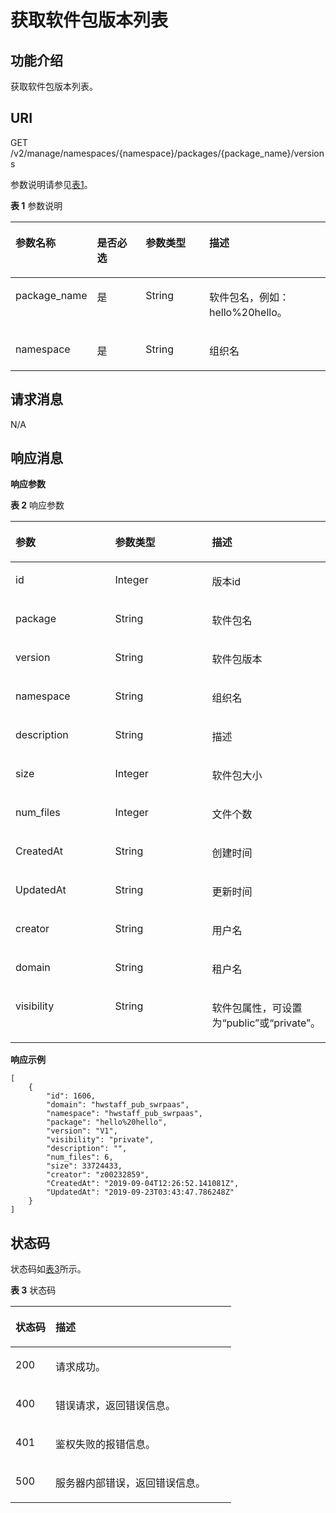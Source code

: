 # 获取软件包版本列表<a name="ops_02_0046"></a>

## 功能介绍<a name="section45197923116"></a>

获取软件包版本列表。

## URI<a name="section1651917914319"></a>

GET /v2/manage/namespaces/\{namespace\}/packages/\{package\_name\}/versions

参数说明请参见[表1](#table1252015913116)。

**表 1**  参数说明

<a name="table1252015913116"></a>
<table><thead align="left"><tr id="row19412201019313"><th class="cellrowborder" valign="top" width="22.28%" id="mcps1.2.5.1.1"><p id="p1741210107317"><a name="p1741210107317"></a><a name="p1741210107317"></a>参数名称</p>
</th>
<th class="cellrowborder" valign="top" width="16.57%" id="mcps1.2.5.1.2"><p id="p1841221017315"><a name="p1841221017315"></a><a name="p1841221017315"></a>是否必选</p>
</th>
<th class="cellrowborder" valign="top" width="21.279999999999998%" id="mcps1.2.5.1.3"><p id="p91812012154918"><a name="p91812012154918"></a><a name="p91812012154918"></a>参数类型</p>
</th>
<th class="cellrowborder" valign="top" width="39.87%" id="mcps1.2.5.1.4"><p id="p2041217104315"><a name="p2041217104315"></a><a name="p2041217104315"></a>描述</p>
</th>
</tr>
</thead>
<tbody><tr id="row541217106314"><td class="cellrowborder" valign="top" width="22.28%" headers="mcps1.2.5.1.1 "><p id="p1041201013312"><a name="p1041201013312"></a><a name="p1041201013312"></a>package_name</p>
</td>
<td class="cellrowborder" valign="top" width="16.57%" headers="mcps1.2.5.1.2 "><p id="p164121510163119"><a name="p164121510163119"></a><a name="p164121510163119"></a>是</p>
</td>
<td class="cellrowborder" valign="top" width="21.279999999999998%" headers="mcps1.2.5.1.3 "><p id="p5798161404312"><a name="p5798161404312"></a><a name="p5798161404312"></a><span>String</span></p>
</td>
<td class="cellrowborder" valign="top" width="39.87%" headers="mcps1.2.5.1.4 "><p id="p11412181014318"><a name="p11412181014318"></a><a name="p11412181014318"></a>软件包名，例如：hello%20hello。</p>
</td>
</tr>
<tr id="row741291015316"><td class="cellrowborder" valign="top" width="22.28%" headers="mcps1.2.5.1.1 "><p id="p11412110173118"><a name="p11412110173118"></a><a name="p11412110173118"></a>namespace</p>
</td>
<td class="cellrowborder" valign="top" width="16.57%" headers="mcps1.2.5.1.2 "><p id="p1441281023115"><a name="p1441281023115"></a><a name="p1441281023115"></a>是</p>
</td>
<td class="cellrowborder" valign="top" width="21.279999999999998%" headers="mcps1.2.5.1.3 "><p id="p124673439496"><a name="p124673439496"></a><a name="p124673439496"></a><span>String</span></p>
</td>
<td class="cellrowborder" valign="top" width="39.87%" headers="mcps1.2.5.1.4 "><p id="p164123103317"><a name="p164123103317"></a><a name="p164123103317"></a>组织名</p>
</td>
</tr>
</tbody>
</table>

## 请求消息<a name="section15530293314"></a>

N/A

## 响应消息<a name="section853859123110"></a>

**响应参数**

**表 2**  响应参数

<a name="table1154114933119"></a>
<table><thead align="left"><tr id="row041841023111"><th class="cellrowborder" valign="top" width="33.33333333333333%" id="mcps1.2.4.1.1"><p id="p10418191023115"><a name="p10418191023115"></a><a name="p10418191023115"></a>参数</p>
</th>
<th class="cellrowborder" valign="top" width="33.33333333333333%" id="mcps1.2.4.1.2"><p id="p1841812101311"><a name="p1841812101311"></a><a name="p1841812101311"></a>参数类型</p>
</th>
<th class="cellrowborder" valign="top" width="33.33333333333333%" id="mcps1.2.4.1.3"><p id="p1641821023117"><a name="p1641821023117"></a><a name="p1641821023117"></a>描述</p>
</th>
</tr>
</thead>
<tbody><tr id="row1679417572159"><td class="cellrowborder" valign="top" width="33.33333333333333%" headers="mcps1.2.4.1.1 "><p id="p379435714153"><a name="p379435714153"></a><a name="p379435714153"></a>id</p>
</td>
<td class="cellrowborder" valign="top" width="33.33333333333333%" headers="mcps1.2.4.1.2 "><p id="p17794125751518"><a name="p17794125751518"></a><a name="p17794125751518"></a>Integer</p>
</td>
<td class="cellrowborder" valign="top" width="33.33333333333333%" headers="mcps1.2.4.1.3 "><p id="p1579495714151"><a name="p1579495714151"></a><a name="p1579495714151"></a>版本id</p>
</td>
</tr>
<tr id="row1041871018317"><td class="cellrowborder" valign="top" width="33.33333333333333%" headers="mcps1.2.4.1.1 "><p id="p13418201019317"><a name="p13418201019317"></a><a name="p13418201019317"></a>package</p>
</td>
<td class="cellrowborder" valign="top" width="33.33333333333333%" headers="mcps1.2.4.1.2 "><p id="p341811023111"><a name="p341811023111"></a><a name="p341811023111"></a>String</p>
</td>
<td class="cellrowborder" valign="top" width="33.33333333333333%" headers="mcps1.2.4.1.3 "><p id="p20418181012315"><a name="p20418181012315"></a><a name="p20418181012315"></a>软件包名</p>
</td>
</tr>
<tr id="row164181810203119"><td class="cellrowborder" valign="top" width="33.33333333333333%" headers="mcps1.2.4.1.1 "><p id="p1541811109315"><a name="p1541811109315"></a><a name="p1541811109315"></a>version</p>
</td>
<td class="cellrowborder" valign="top" width="33.33333333333333%" headers="mcps1.2.4.1.2 "><p id="p1641851016319"><a name="p1641851016319"></a><a name="p1641851016319"></a>String</p>
</td>
<td class="cellrowborder" valign="top" width="33.33333333333333%" headers="mcps1.2.4.1.3 "><p id="p441861053114"><a name="p441861053114"></a><a name="p441861053114"></a>软件包版本</p>
</td>
</tr>
<tr id="row8418151010314"><td class="cellrowborder" valign="top" width="33.33333333333333%" headers="mcps1.2.4.1.1 "><p id="p141831012311"><a name="p141831012311"></a><a name="p141831012311"></a>namespace</p>
</td>
<td class="cellrowborder" valign="top" width="33.33333333333333%" headers="mcps1.2.4.1.2 "><p id="p164181910193111"><a name="p164181910193111"></a><a name="p164181910193111"></a>String</p>
</td>
<td class="cellrowborder" valign="top" width="33.33333333333333%" headers="mcps1.2.4.1.3 "><p id="p134189103316"><a name="p134189103316"></a><a name="p134189103316"></a>组织名</p>
</td>
</tr>
<tr id="row15418101015312"><td class="cellrowborder" valign="top" width="33.33333333333333%" headers="mcps1.2.4.1.1 "><p id="p174192010103110"><a name="p174192010103110"></a><a name="p174192010103110"></a>description</p>
</td>
<td class="cellrowborder" valign="top" width="33.33333333333333%" headers="mcps1.2.4.1.2 "><p id="p114191110163115"><a name="p114191110163115"></a><a name="p114191110163115"></a>String</p>
</td>
<td class="cellrowborder" valign="top" width="33.33333333333333%" headers="mcps1.2.4.1.3 "><p id="p154191910173120"><a name="p154191910173120"></a><a name="p154191910173120"></a>描述</p>
</td>
</tr>
<tr id="row14419131015316"><td class="cellrowborder" valign="top" width="33.33333333333333%" headers="mcps1.2.4.1.1 "><p id="p1141981019314"><a name="p1141981019314"></a><a name="p1141981019314"></a>size</p>
</td>
<td class="cellrowborder" valign="top" width="33.33333333333333%" headers="mcps1.2.4.1.2 "><p id="p124191110193114"><a name="p124191110193114"></a><a name="p124191110193114"></a>Integer</p>
</td>
<td class="cellrowborder" valign="top" width="33.33333333333333%" headers="mcps1.2.4.1.3 "><p id="p144196105319"><a name="p144196105319"></a><a name="p144196105319"></a>软件包大小</p>
</td>
</tr>
<tr id="row1941911053116"><td class="cellrowborder" valign="top" width="33.33333333333333%" headers="mcps1.2.4.1.1 "><p id="p4419101014315"><a name="p4419101014315"></a><a name="p4419101014315"></a>num_files</p>
</td>
<td class="cellrowborder" valign="top" width="33.33333333333333%" headers="mcps1.2.4.1.2 "><p id="p15419171073112"><a name="p15419171073112"></a><a name="p15419171073112"></a>Integer</p>
</td>
<td class="cellrowborder" valign="top" width="33.33333333333333%" headers="mcps1.2.4.1.3 "><p id="p1741931023115"><a name="p1741931023115"></a><a name="p1741931023115"></a>文件个数</p>
</td>
</tr>
<tr id="row1419910173112"><td class="cellrowborder" valign="top" width="33.33333333333333%" headers="mcps1.2.4.1.1 "><p id="p184199103318"><a name="p184199103318"></a><a name="p184199103318"></a>CreatedAt</p>
</td>
<td class="cellrowborder" valign="top" width="33.33333333333333%" headers="mcps1.2.4.1.2 "><p id="p54192010133114"><a name="p54192010133114"></a><a name="p54192010133114"></a>String</p>
</td>
<td class="cellrowborder" valign="top" width="33.33333333333333%" headers="mcps1.2.4.1.3 "><p id="p3419310183112"><a name="p3419310183112"></a><a name="p3419310183112"></a>创建时间</p>
</td>
</tr>
<tr id="row11420121083115"><td class="cellrowborder" valign="top" width="33.33333333333333%" headers="mcps1.2.4.1.1 "><p id="p84204102312"><a name="p84204102312"></a><a name="p84204102312"></a>UpdatedAt</p>
</td>
<td class="cellrowborder" valign="top" width="33.33333333333333%" headers="mcps1.2.4.1.2 "><p id="p2420161063116"><a name="p2420161063116"></a><a name="p2420161063116"></a>String</p>
</td>
<td class="cellrowborder" valign="top" width="33.33333333333333%" headers="mcps1.2.4.1.3 "><p id="p1442091019313"><a name="p1442091019313"></a><a name="p1442091019313"></a>更新时间</p>
</td>
</tr>
<tr id="row1773713813155"><td class="cellrowborder" valign="top" width="33.33333333333333%" headers="mcps1.2.4.1.1 "><p id="p9737108151515"><a name="p9737108151515"></a><a name="p9737108151515"></a>creator</p>
</td>
<td class="cellrowborder" valign="top" width="33.33333333333333%" headers="mcps1.2.4.1.2 "><p id="p157379818159"><a name="p157379818159"></a><a name="p157379818159"></a>String</p>
</td>
<td class="cellrowborder" valign="top" width="33.33333333333333%" headers="mcps1.2.4.1.3 "><p id="p1573748151517"><a name="p1573748151517"></a><a name="p1573748151517"></a>用户名</p>
</td>
</tr>
<tr id="row332111131514"><td class="cellrowborder" valign="top" width="33.33333333333333%" headers="mcps1.2.4.1.1 "><p id="p13213119156"><a name="p13213119156"></a><a name="p13213119156"></a>domain</p>
</td>
<td class="cellrowborder" valign="top" width="33.33333333333333%" headers="mcps1.2.4.1.2 "><p id="p6321611141514"><a name="p6321611141514"></a><a name="p6321611141514"></a>String</p>
</td>
<td class="cellrowborder" valign="top" width="33.33333333333333%" headers="mcps1.2.4.1.3 "><p id="p632511151515"><a name="p632511151515"></a><a name="p632511151515"></a>租户名</p>
</td>
</tr>
<tr id="row181671901781"><td class="cellrowborder" valign="top" width="33.33333333333333%" headers="mcps1.2.4.1.1 "><p id="p952418258617"><a name="p952418258617"></a><a name="p952418258617"></a>visibility</p>
</td>
<td class="cellrowborder" valign="top" width="33.33333333333333%" headers="mcps1.2.4.1.2 "><p id="p1352512519616"><a name="p1352512519616"></a><a name="p1352512519616"></a>String</p>
</td>
<td class="cellrowborder" valign="top" width="33.33333333333333%" headers="mcps1.2.4.1.3 "><p id="p5525925366"><a name="p5525925366"></a><a name="p5525925366"></a>软件包属性，可设置为“public”或“private”。</p>
</td>
</tr>
</tbody>
</table>

**响应示例**

```
[
    {
        "id": 1606,
        "domain": "hwstaff_pub_swrpaas",
        "namespace": "hwstaff_pub_swrpaas",
        "package": "hello%20hello",
        "version": "V1",
        "visibility": "private",
        "description": "",
        "num_files": 6,
        "size": 33724433,
        "creator": "z00232859",
        "CreatedAt": "2019-09-04T12:26:52.141081Z",
        "UpdatedAt": "2019-09-23T03:43:47.786248Z"
    }
]
```

## 状态码<a name="section4573149193119"></a>

状态码如[表3](#table657418983114)所示。

**表 3**  状态码

<a name="table657418983114"></a>
<table><thead align="left"><tr id="row5422201043119"><th class="cellrowborder" valign="top" width="18.14%" id="mcps1.2.3.1.1"><p id="p442212102315"><a name="p442212102315"></a><a name="p442212102315"></a>状态码</p>
</th>
<th class="cellrowborder" valign="top" width="81.86%" id="mcps1.2.3.1.2"><p id="p142211100310"><a name="p142211100310"></a><a name="p142211100310"></a>描述</p>
</th>
</tr>
</thead>
<tbody><tr id="row17422121063113"><td class="cellrowborder" valign="top" width="18.14%" headers="mcps1.2.3.1.1 "><p id="p542221033111"><a name="p542221033111"></a><a name="p542221033111"></a>200</p>
</td>
<td class="cellrowborder" valign="top" width="81.86%" headers="mcps1.2.3.1.2 "><p id="p114221510123114"><a name="p114221510123114"></a><a name="p114221510123114"></a>请求成功。</p>
</td>
</tr>
<tr id="row7422810193111"><td class="cellrowborder" valign="top" width="18.14%" headers="mcps1.2.3.1.1 "><p id="p7422141016316"><a name="p7422141016316"></a><a name="p7422141016316"></a>400</p>
</td>
<td class="cellrowborder" valign="top" width="81.86%" headers="mcps1.2.3.1.2 "><p id="p54224102318"><a name="p54224102318"></a><a name="p54224102318"></a>错误请求，返回错误信息。</p>
</td>
</tr>
<tr id="row0422161010311"><td class="cellrowborder" valign="top" width="18.14%" headers="mcps1.2.3.1.1 "><p id="p19422191012311"><a name="p19422191012311"></a><a name="p19422191012311"></a>401</p>
</td>
<td class="cellrowborder" valign="top" width="81.86%" headers="mcps1.2.3.1.2 "><p id="p242281063117"><a name="p242281063117"></a><a name="p242281063117"></a>鉴权失败的报错信息。</p>
</td>
</tr>
<tr id="row442201010314"><td class="cellrowborder" valign="top" width="18.14%" headers="mcps1.2.3.1.1 "><p id="p1042291010314"><a name="p1042291010314"></a><a name="p1042291010314"></a>500</p>
</td>
<td class="cellrowborder" valign="top" width="81.86%" headers="mcps1.2.3.1.2 "><p id="p154229103314"><a name="p154229103314"></a><a name="p154229103314"></a>服务器内部错误，返回错误信息。</p>
</td>
</tr>
</tbody>
</table>

